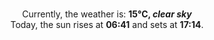 <p  align="center"><br/>Currently, the weather is: <b> 15°C, <i>clear sky</i></b></br>Today, the sun rises at <b>06:41</b> and sets at <b>17:14</b>.</p>